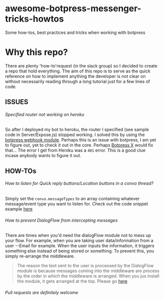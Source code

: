 # awesome-botpress-messenger-tricks-howtos
Some how-tos, best practices and tricks when working with botpress

# Why this repo?
There are plenty 'how-to'request (in the slack group) so I decided to create a repo that hold everything. The aim of this repo
is to serve as the quick reference on how to implement anything the developer is not clear on without necessarily reading through
a long tutorial just for a few lines of code.

## ISSUES

###### Specified router not working on heroku
So after I deployed my bot to heroku, the router I specified (see sample code in Server/Expose.js) stopped working. I solved this by using the [botpress webhook module](https://github.com/botpress/botpress-webhook). Perhaps this is an issue with botpress, I am yet to figure out, yet to check it out in the core. Perhaps [Botpress X](https://github.com/botpress/botpress/tree/develop/x-merged) would fix that...
The error I get from Heroku was a `401` error. This is a good clue incase anybody wants to figure it out.

## HOW-TOs

###### How to listen for Quick reply buttons/Location buttons in a convo thread?

Simply set the `convo.messageTypes` to an array containing whatever message/event type you want to listen for. Check out the code snippet example [here](https://github.com/OAyomide/awesome-botpress-messenger-tricks-howtos/blob/master/Convo/LocationButton.js)

###### How to prevent DialogFlow from intercepting messages
There are times when you'd need the dialogFlow module not to mess up your flow. For example, when you are taking user data/information from a user --Email for example. When the user inputs the information, it triggers something else instead of being stored or something. To prevent this, you simply re-arrange the middleware.
> The reason the text sent to the user is processed by the DialogFlow module is because messages coming into the middleware are process by the order in which the middleware is arranged. When you jus install the module, it gets arranged at the top. Please go [here](https://botpress.io/docs/advanced/middleware)

###### Pull requests are definitely welcome

